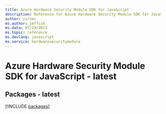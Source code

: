 ```yaml
---
title: Azure Hardware Security Module SDK for JavaScript
description: Reference for Azure Hardware Security Module SDK for JavaScript
author: xirzec
ms.author: jeffish
ms.data: 07/19/2023
ms.topic: reference
ms.devlang: javascript
ms.service: hardwaresecuritymodule
---
```

# Azure Hardware Security Module SDK for JavaScript - latest
## Packages - latest
[!INCLUDE [packages](hardware-security-module-index.md)]